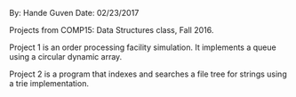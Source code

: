 By:     Hande Guven
Date:   02/23/2017

Projects from COMP15: Data Structures class, Fall 2016.

Project 1 is an order processing facility simulation. It implements a queue using a circular dynamic array.

Project 2 is a program that indexes and searches a file tree for strings using a trie implementation.